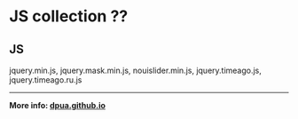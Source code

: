 # JS collection ??

## JS
jquery.min.js, jquery.mask.min.js, nouislider.min.js, jquery.timeago.js, jquery.timeago.ru.js
      
---
**More info: [dpua.github.io](https://dpua.github.io/profile/)**